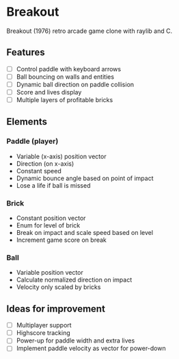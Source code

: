 # Breakout

Breakout (1976) retro arcade game clone with raylib and C.

## Features

-   [ ] Control paddle with keyboard arrows
-   [ ] Ball bouncing on walls and entities
-   [ ] Dynamic ball direction on paddle collision
-   [ ] Score and lives display
-   [ ] Multiple layers of profitable bricks

## Elements

### Paddle (player)

-   Variable (x-axis) position vector
-   Direction (on x-axis)
-   Constant speed
-   Dynamic bounce angle based on point of impact
-   Lose a life if ball is missed

### Brick

-   Constant position vector
-   Enum for level of brick
-   Break on impact and scale speed based on level
-   Increment game score on break

### Ball

-   Variable position vector
-   Calculate normalized direction on impact
-   Velocity only scaled by bricks

## Ideas for improvement

-   [ ] Multiplayer support
-   [ ] Highscore tracking
-   [ ] Power-up for paddle width and extra lives
-   [ ] Implement paddle velocity as vector for power-down
